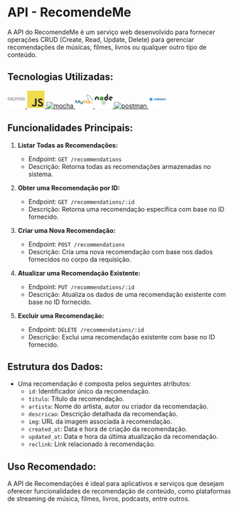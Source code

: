 # API - RecomendeMe


A API do RecomendeMe é um serviço web desenvolvido para fornecer operações CRUD (Create, Read, Update, Delete) para gerenciar recomendações de músicas, filmes, livros ou qualquer outro tipo de conteúdo.

## Tecnologias Utilizadas:
<p align="left"> <a href="https://expressjs.com" target="_blank" rel="noreferrer"> <img src="https://raw.githubusercontent.com/devicons/devicon/master/icons/express/express-original-wordmark.svg" alt="express" width="40" height="40"/> </a> <a href="https://developer.mozilla.org/en-US/docs/Web/JavaScript" target="_blank" rel="noreferrer"> <img src="https://raw.githubusercontent.com/devicons/devicon/master/icons/javascript/javascript-original.svg" alt="javascript" width="40" height="40"/> </a> <a href="https://mochajs.org" target="_blank" rel="noreferrer"> <img src="https://www.vectorlogo.zone/logos/mochajs/mochajs-icon.svg" alt="mocha" width="40" height="40"/> </a> <a href="https://www.mysql.com/" target="_blank" rel="noreferrer"> <img src="https://raw.githubusercontent.com/devicons/devicon/master/icons/mysql/mysql-original-wordmark.svg" alt="mysql" width="40" height="40"/> </a> <a href="https://nodejs.org" target="_blank" rel="noreferrer"> <img src="https://raw.githubusercontent.com/devicons/devicon/master/icons/nodejs/nodejs-original-wordmark.svg" alt="nodejs" width="40" height="40"/> </a> <a href="https://postman.com" target="_blank" rel="noreferrer"> <img src="https://www.vectorlogo.zone/logos/getpostman/getpostman-icon.svg" alt="postman" width="40" height="40"/> </a> <a href="https://webpack.js.org" target="_blank" rel="noreferrer"> <img src="https://raw.githubusercontent.com/devicons/devicon/d00d0969292a6569d45b06d3f350f463a0107b0d/icons/webpack/webpack-original-wordmark.svg" alt="webpack" width="40" height="40"/> </a> </p>



## Funcionalidades Principais:

1. **Listar Todas as Recomendações:**
   - Endpoint: `GET /recommendations`
   - Descrição: Retorna todas as recomendações armazenadas no sistema.

2. **Obter uma Recomendação por ID:**
   - Endpoint: `GET /recommendations/:id`
   - Descrição: Retorna uma recomendação específica com base no ID fornecido.

3. **Criar uma Nova Recomendação:**
   - Endpoint: `POST /recommendations`
   - Descrição: Cria uma nova recomendação com base nos dados fornecidos no corpo da requisição.

4. **Atualizar uma Recomendação Existente:**
   - Endpoint: `PUT /recommendations/:id`
   - Descrição: Atualiza os dados de uma recomendação existente com base no ID fornecido.

5. **Excluir uma Recomendação:**
   - Endpoint: `DELETE /recommendations/:id`
   - Descrição: Exclui uma recomendação existente com base no ID fornecido.

## Estrutura dos Dados:

- Uma recomendação é composta pelos seguintes atributos:
  - `id`: Identificador único da recomendação.
  - `titulo`: Título da recomendação.
  - `artista`: Nome do artista, autor ou criador da recomendação.
  - `descricao`: Descrição detalhada da recomendação.
  - `img`: URL da imagem associada à recomendação.
  - `created_at`: Data e hora de criação da recomendação.
  - `updated_at`: Data e hora da última atualização da recomendação.
  - `reclink`: Link relacionado à recomendação.




## Uso Recomendado:

A API de Recomendações é ideal para aplicativos e serviços que desejam oferecer funcionalidades de recomendação de conteúdo, como plataformas de streaming de música, filmes, livros, podcasts, entre outros.
